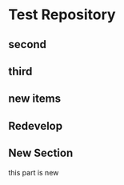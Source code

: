 # Test Repository

## second

## third

## new items

## Redevelop

## New Section
this part is new
